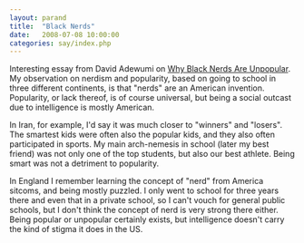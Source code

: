 ```yaml
---
layout: parand
title:  "Black Nerds"
date:   2008-07-08 10:00:00
categories: say/index.php
---
```

Interesting essay from David Adewumi on [Why Black Nerds Are Unpopular](http://davidadewumi.com/2008/07/06/why-are-black-nerds-so-unpopular/). My observation on nerdism and popularity, based on going to school in three different continents, is that "nerds" are an American invention. Popularity, or lack thereof, is of course universal, but being a social outcast due to intelligence is mostly American.

In Iran, for example, I'd say it was much closer to "winners" and "losers". The smartest kids were often also the popular kids, and they also often participated in sports. My main arch-nemesis in school \(later my best friend\) was not only one of the top students, but also our best athlete. Being smart was not a detriment to popularity.

In England I remember learning the concept of "nerd" from America sitcoms, and being mostly puzzled. I only went to school for three years there and even that in a private school, so I can't vouch for general public schools, but I don't think the concept of nerd is very strong there either. Being popular or unpopular certainly exists, but intelligence doesn't carry the kind of stigma it does in the US.

